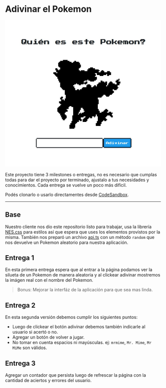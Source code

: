 # Adivinar el Pokemon

![01](./assets/screenshot-0.jpg)

Este proyecto tiene 3 milestones o entregas, no es necesario que cumplas todas para dar el proyecto por terminado, ajustalo a tus necesidades y conocimientos. Cada entrega se vuelve un poco más difícil.

Podés clonarlo o usarlo directamentes desde [CodeSandbox](https://codesandbox.io/s/github/goncy/interview-challenges/tree/main/proyectos-take-home/adivinar-pokemon).

---

## Base
Nuestro cliente nos dio este repositorio listo para trabajar, usa la librería [NES.css](https://nostalgic-css.github.io/NES.css/) para estilos así que espera que uses los elementos provistos por la misma. También nos preparó un archivo [api.ts](./src/api.ts) con un método `random` que nos devuelve un Pokemon aleatorio para nuestra aplicación.

## Entrega 1
En esta primera entrega espera que al entrar a la página podamos ver la silueta de un Pokemon de manera aleatoria y al clickear adivinar mostremos la imágen real con el nombre del Pokemon.

> Bonus: Mejorar la interfáz de la aplicación para que sea mas linda.

## Entrega 2
En esta segunda versión debemos cumplir los siguientes puntos:

* Luego de clickear el botón adivinar debemos también indicarle al usuario si acertó o no.
* Agregar un botón de volver a jugar.
* No tomar en cuenta espacios ni mayúsculas. ej: `mrmime`, `Mr. Mime`, `Mr MiMe` son válidos.

## Entrega 3
Agregar un contador que persista luego de refrescar la página con la cantidad de aciertos y errores del usuario.
